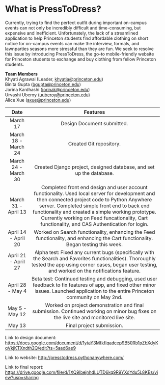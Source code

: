 # What is PressToDress?
Currently, trying to find the perfect outfit during important on-campus events can not only be incredibly difficult and time-consuming, but expensive and inefficient. Unfortunately, the lack of a streamlined application to help Princeton students find affordable clothing on short notice for on-campus events can make the interview, formals, and lawnparties seasons more stressful than they are fun.  We seek to resolve this issue by introducing PressToDress, the go-to mobile-friendly website for Princeton students to exchange and buy clothing from fellow Princeton students. 

**Team Members** <br />
Khyati Agrawal (Leader, khyatia@princeton.edu) <br />
Binita Gupta (bgupta@princeton.edu)<br />
Jorina Kardhashi (jorinak@princeton.edu)<br />
Urvashi Uberoy (uuberoy@princeton.edu)<br />
Alice Xue (axue@princeton.edu)<br />

|     Date             |    Features              |
|     :---:   |     :---:                |
|   March 17  | Design Document submitted. |
| March 18 - March 24 | Created Git repository. |
|March 24 - March 30| Created Django project, designed database, and set up the database. |
|March 31 - April 13| Completed front end design and user account functionality. Used local server for development and then connected project code to Python Anywhere server. Completed simple front end to back end functionality and created a simple working prototype. Currently working on Feed funcationality, Cart functionality, and CAS Authentication for login. |
|April 14 - April 20| Worked on Search functionality, enhancing the Feed functionality, and enhancing the Cart functionality. Began testing this week. |
|April 21 - April 27| Alpha test: Fixed any current bugs (specifically with the Search and Favorites functionalities). Thoroughly tested the app using corner cases, began user testing, and worked on the notifications feature. |
|April 28 - May 4| Beta test: Continued testing and debugging, used user feedback to fix features of app, and fixed other minor issues. Launched application to the entire Princeton community on May 2nd. |
|May 5 - May 12| Worked on project demonstration and final submission. Continued working on minor bug fixes on the live site and monitored live site. |
|May 13| Final project submission. |

Link to design document: 
<https://docs.google.com/document/d/1ytaY3MfkfIqadcep9B50Rb1pZbXdyKqVkjKTXndth2Q/edit?ts=5aad6ae9>

Link to website: 
<http://presstodress.pythonanywhere.com/>

Link to final report:
<https://drive.google.com/file/d/1XQ9IbejnhdLUTD6kq9R9YXdYdu5L8KBs/view?usp=sharing>
